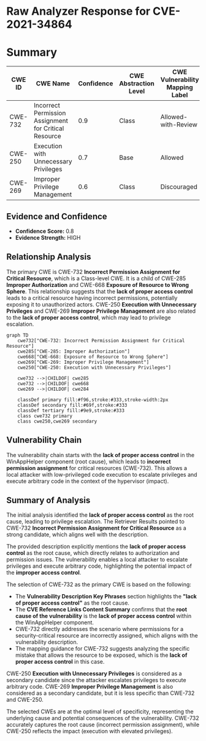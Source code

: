 # Raw Analyzer Response for CVE-2021-34864

# Summary
| CWE ID | CWE Name | Confidence | CWE Abstraction Level | CWE Vulnerability Mapping Label | CWE-Vulnerability Mapping Notes |
|---|---|---|---|---|---|
| CWE-732 | Incorrect Permission Assignment for Critical Resource | 0.9 | Class | Allowed-with-Review | Primary CWE |
| CWE-250 | Execution with Unnecessary Privileges | 0.7 | Base | Allowed | Secondary Candidate |
| CWE-269 | Improper Privilege Management | 0.6 | Class | Discouraged | Secondary Candidate |

## Evidence and Confidence

*   **Confidence Score:** 0.8
*   **Evidence Strength:** HIGH

## Relationship Analysis
The primary CWE is CWE-732 **Incorrect Permission Assignment for Critical Resource**, which is a Class-level CWE. It is a child of CWE-285 **Improper Authorization** and CWE-668 **Exposure of Resource to Wrong Sphere**. This relationship suggests that the **lack of proper access control** leads to a critical resource having incorrect permissions, potentially exposing it to unauthorized actors. CWE-250 **Execution with Unnecessary Privileges** and CWE-269 **Improper Privilege Management** are also related to the **lack of proper access control**, which may lead to privilege escalation.

```mermaid
graph TD
    cwe732["CWE-732: Incorrect Permission Assignment for Critical Resource"]
    cwe285["CWE-285: Improper Authorization"]
    cwe668["CWE-668: Exposure of Resource to Wrong Sphere"]
    cwe269["CWE-269: Improper Privilege Management"]
    cwe250["CWE-250: Execution with Unnecessary Privileges"]
    
    cwe732 -->|CHILDOF| cwe285
    cwe732 -->|CHILDOF| cwe668
    cwe269 -->|CHILDOF| cwe284

    classDef primary fill:#f96,stroke:#333,stroke-width:2px
    classDef secondary fill:#69f,stroke:#333
    classDef tertiary fill:#9e9,stroke:#333
    class cwe732 primary
    class cwe250,cwe269 secondary
```

## Vulnerability Chain
The vulnerability chain starts with the **lack of proper access control** in the WinAppHelper component (root cause), which leads to **incorrect permission assignment** for critical resources (CWE-732). This allows a local attacker with low-privileged code execution to escalate privileges and execute arbitrary code in the context of the hypervisor (impact).

## Summary of Analysis
The initial analysis identified the **lack of proper access control** as the root cause, leading to privilege escalation. The Retriever Results pointed to CWE-732 **Incorrect Permission Assignment for Critical Resource** as a strong candidate, which aligns well with the description.

The provided description explicitly mentions the **lack of proper access control** as the root cause, which directly relates to authorization and permission issues. The vulnerability enables a local attacker to escalate privileges and execute arbitrary code, highlighting the potential impact of the **improper access control**.

The selection of CWE-732 as the primary CWE is based on the following:

*   The **Vulnerability Description Key Phrases** section highlights the **"lack of proper access control"** as the root cause.
*   The **CVE Reference Links Content Summary** confirms that the **root cause of the vulnerability** is the **lack of proper access control** within the WinAppHelper component.
*   CWE-732 directly addresses the scenario where permissions for a security-critical resource are incorrectly assigned, which aligns with the vulnerability description.
*   The mapping guidance for CWE-732 suggests analyzing the specific mistake that allows the resource to be exposed, which is the **lack of proper access control** in this case.

CWE-250 **Execution with Unnecessary Privileges** is considered as a secondary candidate since the attacker escalates privileges to execute arbitrary code.
CWE-269 **Improper Privilege Management** is also considered as a secondary candidate, but it is less specific than CWE-732 and CWE-250.

The selected CWEs are at the optimal level of specificity, representing the underlying cause and potential consequences of the vulnerability. CWE-732 accurately captures the root cause (incorrect permission assignment), while CWE-250 reflects the impact (execution with elevated privileges).